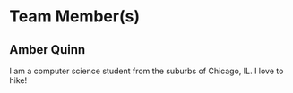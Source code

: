 # Team Member(s)
## Amber Quinn
I am a computer science student from the suburbs of Chicago, IL. I love to hike!
